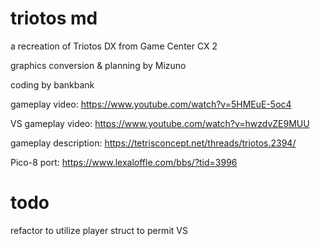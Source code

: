 # triotos md
a recreation of Triotos DX from Game Center CX 2

graphics conversion & planning by Mizuno

coding by bankbank

gameplay video: https://www.youtube.com/watch?v=5HMEuE-5oc4

VS gameplay video: https://www.youtube.com/watch?v=hwzdvZE9MUU

gameplay description: https://tetrisconcept.net/threads/triotos.2394/

Pico-8 port: https://www.lexaloffle.com/bbs/?tid=3996

# todo

refactor to utilize player struct to permit VS